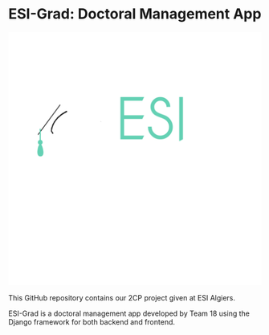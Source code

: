 # ESI-Grad: Doctoral Management App
![Alt text](https://github.com/abla-rabia/ESI-grad/blob/main/static/css/logo.png?raw=true)

This GitHub repository contains our 2CP project given at ESI Algiers.

ESI-Grad is a doctoral management app developed by Team 18 using the Django framework for both backend and frontend.
